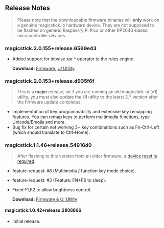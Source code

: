## Release Notes

> Please note that the downloadable firmware binaries will **only** work on a genuine magicstick.io hardware device. They are not supposed to be flashed on generic Raspberry Pi Pico or other RP2040-based microcontroller devices.

### magicstick.2.0.155+release.6569e43

- Added support for bitwise xor ^ operator to the rules engine.

  **Download:** [Firmware](https://github.com/samartzidis/magicstick.io/releases/tag/magicstick.2.0.155), [UI Utility](https://github.com/samartzidis/magicstick.io/releases/tag/magicstick-ui.2.0.7).

### magicstick.2.0.153+release.d935f6f

> This is a **major** release, so if you are running an old magicstick-ui (v1) utility, you must also update the UI utility to the latest 2.* version after the firmware update completes.

- Implementation of key programmability and extensive key remapping features. You can remap keys to perform multimedia functions, type Unicode/Emojis and more.
- Bug fix for certain not working 3+ key combinations such as Fn-Ctrl-Left (which should translate to Ctrl-Home).

### magicstick.1.1.46+release.54916d0

> After flashing to this version from an older firmware, a [device reset is required](https://github.com/samartzidis/magicstick.io/blob/main/docs/README.md#factory-resetting-the-device).

- feature-request: #8 (Multimedia / function key mode choice).
- feature-request: #3 (Feature: FN+F6 to sleep).
- Fixed F1,F2 to allow brightness control.
    
  **Download:** [Firmware & UI Utility](https://github.com/samartzidis/magicstick.io/releases/tag/MagicStickUI.1.2.1)


#### magicstick.1.0.42+release.2808866

- Initial release.

